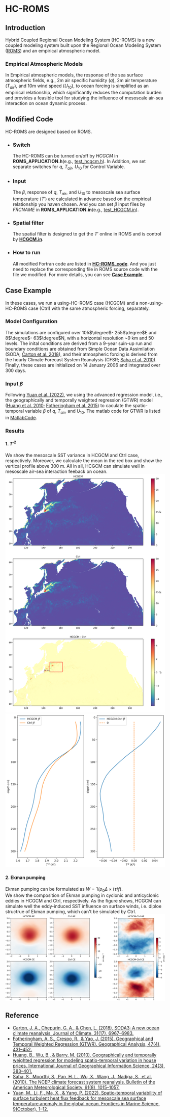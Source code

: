# HC-ROMS

## Introduction
Hybrid Coupled Regional Ocean Modeling System (HC-ROMS) is a new coupled modeling system built upon the Regional Ocean Modeling System ([ROMS](https://www.myroms.org/)) and an empirical atmospheric model.

### Empirical Atmospheric Models
In Empirical atmospheric models, the response of the sea surface atmospheric fields, e.g., 2m air specific humidity ($q$), 2m air temperature ($T_{air}$), and 10m wind speed ($U_{10}$), to ocean forcing is simplified as an empirical relationship, which significantly reduces the computation burden and provides a feasible tool for studying the influence of mesoscale air-sea interaction on ocean dynamic process.

## Modified Code
HC-ROMS are designed based on ROMS.
- ### Switch
    The HC-ROMS can be turned on/off by *HCGCM* in **ROMS_APPLICATION.h**(e.g., [test_hcgcm.h](CaseExample/test_HCGCM/test_hcgcm.h)). In Addition, we set separate switches for $q$, $T_{air}$, $U_{10}$ for Control Variable.
- ### Input
    The $\beta$, response of $q$, $T_{air}$, and $U_{10}$ to mesoscale sea surface temperature ($T'$) are calculated in advance based on the empirical relationship you haven chosen. And you can set $\beta$ input files by *FRCNAME* in **ROMS_APPLICATION.in**(e.g., [test_HCGCM.in](CaseExample/test_HCGCM/test_HCGCM.in)).   
- ### Spatial filter
    The spatial filter is designed to get the $T'$ online in ROMS and is control by [**HCGCM.in**](CaseExample/test_HCGCM/HCGCM.in).
- ### How to run
    All modified Fortran code are listed in [**HC-ROMS_code**](HC-ROMS_code). And you just need to replace the corresponding file in ROMS source code with the file we modified. For more details, you can see [**Case Example**](#case-example).

## Case Example
In these cases, we run a using-HC-ROMS case (HCGCM) and a non-using-HC-ROMS case (Ctrl) with the same atmospheric forcing, separately.

### Model Configuration
The simulations are configured over 105$\degree$- 255$\degree$E and 8$\degree$- 63$\degree$N, with a horizontal resolution ~9 km and 50 levels. The inital conditions are derived from a 9-year suin-up run and boundary conditions are obtained from Simple Ocean Data Assimilation (SODA; [Carton et al. 2018](https://doi.org/10.1175/JCLI-D-18-0149.1)), and their atmospheric forcing is derived from the hourly Climate Forecast System Reanalysis (CFSR; [Saha et al. 2010](https://doi.org/10.1175/2010BAMS3001.1)). Finally, these cases are initialized on 14 January 2006 and integrated over 300 days.

### Input $\beta$
Following [Yuan et al. (2022)](https://doi.org/10.3389/fmars.2022.957796), we using the advanced regression model, i.e., the geographically and temporally weighted regression (GTWR) model ([Huang et al. 2010](https://doi.org/10.1080/13658810802672469); [Fotheringham et al. 2015](https://doi.org/10.1111/gean.12071)) to caculate the spatio-temporal variable $\beta$ of $q$, $T_{air}$, and $U_{10}$. The matlab code for GTWR is listed in [MatlabCode](MatlabCode).

### Results
#### 1. $T'^2$
We show the mesoscale SST variance in HCGCM and Ctrl case, respectively. Moreover, we calculate the mean in the red box and show the vertical profile above 300 m. All in all, HCGCM can simulate well in mesoscale air-sea interaction feeback on ocean.
![Figure 1](figure/tt_hoz.png)
![Figure 2](figure/tt_profile.png)
#### 2. Ekman pumping
Ekman pumping can be formulated as $W=1/\rho_0\Delta\times(\tau/f)$.  
We show the composition of Ekman pumping in cyclonic and anticyclonic eddies in HCGCM and Ctrl, respectively. As the figure shows, HCGCM can simulate well the eddy-induced SST influence on surface winds, i.e. diploe structrue of Ekman pumping, which can't be simulated by Ctrl.
![figure 3](figure/eddyComposition_KE_Ekman_pumping.png)
## Reference
- [Carton, J. A., Chepurin, G. A., & Chen, L. (2018). SODA3: A new ocean climate reanalysis. Journal of Climate, 31(17), 6967–6983.](https://doi.org/10.1175/jcli-d-18-0149.1)
- [Fotheringham, A. S., Crespo, R., & Yao, J. (2015). Geographical and Temporal Weighted Regression (GTWR). Geographical Analysis, 47(4), 431–452.](https://doi.org/10.1111/gean.12071)
- [Huang, B., Wu, B., & Barry, M. (2010). Geographically and temporally weighted regression for modeling spatio-temporal variation in house prices. International Journal of Geographical Information Science, 24(3), 383–401.](https://doi.org/10.1080/13658810802672469)
- [Saha, S., Moorthi, S., Pan, H. L., Wu, X., Wang, J., Nadiga, S., et al. (2010). The NCEP climate forecast system reanalysis. Bulletin of the American Meteorological Society, 91(8), 1015–1057.](https://doi.org/10.1175/2010BAMS3001.1)
- [Yuan, M., Li, F., Ma, X., & Yang, P. (2022). Spatio-temporal variability of surface turbulent heat flux feedback for mesoscale sea surface temperature anomaly in the global ocean. Frontiers in Marine Science, 9(October), 1–12.](https://doi.org/10.3389/fmars.2022.957796)